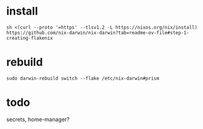 # install 

`sh <(curl --proto '=https' --tlsv1.2 -L https://nixos.org/nix/install)`
`https://github.com/nix-darwin/nix-darwin?tab=readme-ov-file#step-1-creating-flakenix`

# rebuild

```
sudo darwin-rebuild switch --flake /etc/nix-darwin#prism
```

# todo

secrets, home-manager?